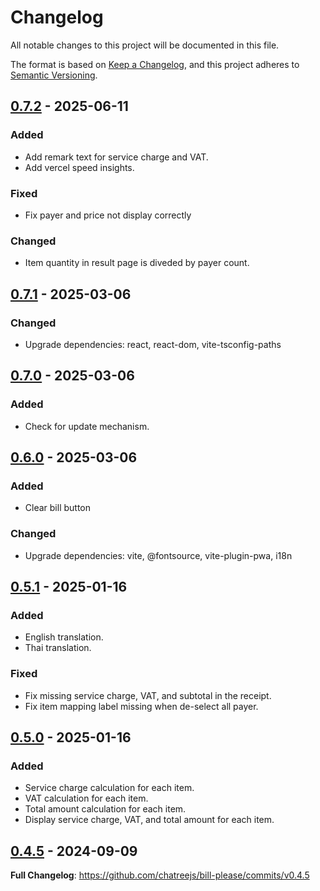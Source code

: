 # Changelog

All notable changes to this project will be documented in this file.

The format is based on [Keep a Changelog](https://keepachangelog.com/en/1.1.0/),
and this project adheres to [Semantic Versioning](https://semver.org/spec/v2.0.0.html).

## [0.7.2] - 2025-06-11

### Added

- Add remark text for service charge and VAT.
- Add vercel speed insights.

### Fixed

- Fix payer and price not display correctly

### Changed

- Item quantity in result page is diveded by payer count.

## [0.7.1] - 2025-03-06

### Changed

- Upgrade dependencies: react, react-dom, vite-tsconfig-paths

## [0.7.0] - 2025-03-06

### Added

- Check for update mechanism.

## [0.6.0] - 2025-03-06

### Added

- Clear bill button

### Changed

- Upgrade dependencies: vite, @fontsource, vite-plugin-pwa, i18n

## [0.5.1] - 2025-01-16

### Added

- English translation.
- Thai translation.

### Fixed

- Fix missing service charge, VAT, and subtotal in the receipt.
- Fix item mapping label missing when de-select all payer.

## [0.5.0] - 2025-01-16

### Added

- Service charge calculation for each item.
- VAT calculation for each item.
- Total amount calculation for each item.
- Display service charge, VAT, and total amount for each item.

## [0.4.5] - 2024-09-09

**Full Changelog**: https://github.com/chatreejs/bill-please/commits/v0.4.5

[0.7.2]: https://github.com/chatreejs/bill-please/compare/v0.7.2...v0.7.1
[0.7.1]: https://github.com/chatreejs/bill-please/compare/v0.7.1...v0.7.0
[0.7.0]: https://github.com/chatreejs/bill-please/compare/v0.7.0...v0.6.0
[0.6.0]: https://github.com/chatreejs/bill-please/compare/v0.6.0...v0.5.1
[0.5.1]: https://github.com/chatreejs/bill-please/compare/v0.5.1...v0.5.0
[0.5.0]: https://github.com/chatreejs/bill-please/compare/v0.5.0...v0.4.5
[0.4.5]: https://github.com/chatreejs/bill-please/releases/tag/v0.4.5
